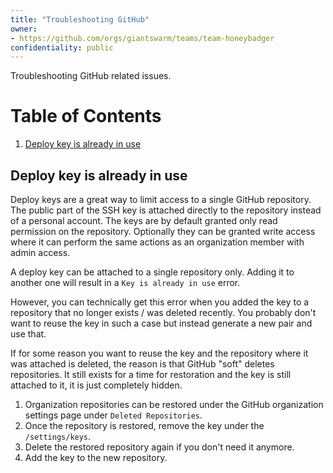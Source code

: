 ```yaml
---
title: "Troubleshooting GitHub"
owner:
- https://github.com/orgs/giantswarm/teams/team-honeybadger
confidentiality: public
---
```


Troubleshooting GitHub related issues.

# Table of Contents
1. [Deploy key is already in use](#deploy-key-is-already-in-use)

## Deploy key is already in use

Deploy keys are a great way to limit access to a single GitHub repository. The public part of the SSH key is attached
directly to the repository instead of a personal account. The keys are by default granted only read permission on the
repository. Optionally they can be granted write access where it can perform the same actions as an organization
member with admin access.

A deploy key can be attached to a single repository only. Adding it to another one will result in a `Key is already in use` error.

However, you can technically get this error when you added the key to a repository that no longer exists / was deleted
recently. You probably don't want to reuse the key in such a case but instead generate a new pair and use that.

If for some reason you want to reuse the key and the repository where it was attached is deleted, the reason is that
GitHub "soft" deletes repositories. It still exists for a time for restoration and the key is still attached to it, it
is just completely hidden.

1. Organization repositories can be restored under the GitHub organization settings page under `Deleted Repositories`.
2. Once the repository is restored, remove the key under the `/settings/keys`.
3. Delete the restored repository again if you don't need it anymore.
4. Add the key to the new repository.
